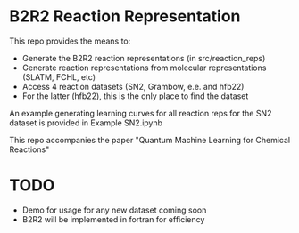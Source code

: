 # B2R2 Reaction Representation

This repo provides the means to:
- Generate the B2R2 reaction representations (in src/reaction_reps)
- Generate reaction representations from molecular representations (SLATM, FCHL, etc)
- Access 4 reaction datasets (SN2, Grambow, e.e. and hfb22)
- For the latter (hfb22), this is the only place to find the dataset 

An example generating learning curves for all reaction reps for the SN2 dataset is provided in Example SN2.ipynb 

This repo accompanies the paper "Quantum Machine Learning for Chemical Reactions"

# TODO 
- Demo for usage for any new dataset coming soon
- B2R2 will be implemented in fortran for efficiency
